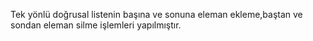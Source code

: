 Tek yönlü doğrusal listenin başına ve sonuna eleman ekleme,baştan ve sondan eleman silme işlemleri yapılmıştır.
